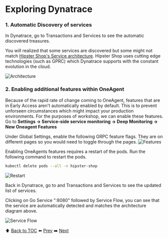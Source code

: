 # Exploring Dynatrace

### 1. Automatic Discovery of services

In Dynatrace, go to Transactions and Services to see the automatic discovered treasures.

You will realized that some services are discovered but some might not match <a href="https://github.com/GoogleCloudPlatform/microservices-demo#service-architecture">Hipster Shop's Service architecture</a>.
Hipster Shop uses cutting edge technologies (such as GPRC) which Dynatrace supports with the constant evolution in the cloud.

![Architecture](https://github.com/Dynatrace-APAC/Workshop-Kubernetes/blob/master/assets/architecture-diagram.png)

### 2. Enabling additional features within OneAgent

Because of the rapid rate of change coming to OneAgent, features that are in Early Access aren't automatically enabled by default. 
This is to prevent unforseen circumstances which might impact your production environments. For the purposes of workshop, we can enable these features. Go to <b>Settings -> Service-side service monitoring -> Deep Monitoring -> New Oneagent Features</b>

Under Global Settings, enable the following GRPC feature flags. They are on different pages so you would need to toggle through the pages.
![Features](https://github.com/Dynatrace-APAC/Workshop-Kubernetes/blob/master/assets/features.png)

Enabling OneAgents features requires a restart of the pods. Run the following command to restart the pods.

```bash
kubectl delete pods --all -n hipster-shop
```
![Restart](https://github.com/Dynatrace-APAC/Workshop-Kubernetes/blob/master/assets/restart.png)

Back in Dynatrace, go to and Transactions and Services to see the updated list of services.

Clicking on Go Service ":8080" followed by Service Flow, you can see that the service are automatically detected and matches the architecture diagram above.

![Service Flow](https://github.com/Dynatrace-APAC/Workshop-Kubernetes/blob/master/assets/serviceflow.png)

:arrow_up: [Back to TOC](/README.md) :arrow_left: [Prev](../lab4/README.md)   :arrow_right: [Next](../lab6/README.md)  
